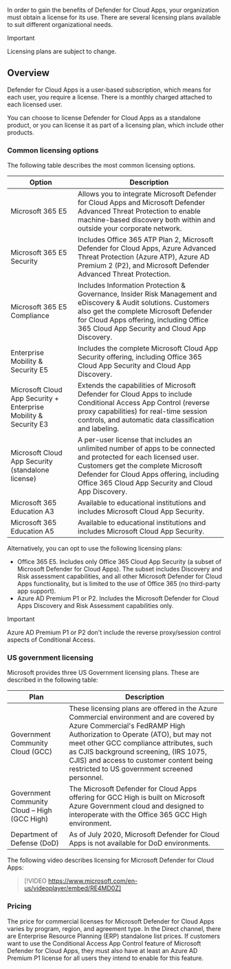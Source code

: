 In order to gain the benefits of Defender for Cloud Apps, your organization must obtain a license for its use. There are several licensing plans available to suit different organizational needs.

> [!IMPORTANT]
> Licensing plans are subject to change.

## Overview

Defender for Cloud Apps is a user-based subscription, which means for each user, you require a license. There is a monthly charged attached to each licensed user.

You can choose to license Defender for Cloud Apps as a standalone product, or you can license it as part of a licensing plan, which include other products.

### Common licensing options

The following table describes the most common licensing options.

| Option                                                       | Description                                                  |
| ------------------------------------------------------------ | ------------------------------------------------------------ |
| Microsoft 365 E5                                             | Allows you to integrate Microsoft Defender for Cloud Apps and Microsoft Defender Advanced Threat Protection to enable machine-based discovery both within and outside your corporate network. |
| Microsoft 365 E5 Security                                    | Includes Office 365 ATP Plan 2, Microsoft Defender for Cloud Apps, Azure Advanced Threat Protection (Azure ATP), Azure AD Premium 2 (P2), and Microsoft Defender Advanced Threat Protection. |
| Microsoft 365 E5 Compliance                                  | Includes Information Protection & Governance, Insider Risk Management and eDiscovery & Audit solutions. Customers also get the complete Microsoft Defender for Cloud Apps offering, including Office 365 Cloud App Security and Cloud App Discovery. |
| Enterprise Mobility & Security E5                            | Includes the complete Microsoft Cloud App  Security offering, including Office 365 Cloud App Security and Cloud App Discovery. |
| Microsoft Cloud App Security + Enterprise Mobility & Security E3 | Extends the capabilities of Microsoft Defender for Cloud Apps to include Conditional Access App Control (reverse proxy capabilities) for real-time session controls, and automatic data classification and labeling. |
| Microsoft Cloud App Security (standalone license)           | A per-user license that includes an unlimited number of apps to be connected and protected for each licensed user. Customers get the complete Microsoft Defender for Cloud Apps offering, including Office 365 Cloud App Security and Cloud App Discovery. |
| Microsoft 365 Education A3                                   | Available to educational institutions and includes Microsoft Cloud App Security. |
| Microsoft 365 Education A5                                   | Available to educational institutions and includes Microsoft Cloud App Security. |

Alternatively, you can opt to use the following licensing plans:

- Office 365 E5. Includes only Office 365 Cloud App Security (a subset of Microsoft Defender for Cloud Apps). The subset includes Discovery and Risk assessment capabilities, and all other Microsoft Defender for Cloud Apps functionality, but is limited to the use of Office 365 (no third-party app support).
- Azure AD Premium P1 or P2. Includes the Microsoft Defender for Cloud Apps Discovery and Risk Assessment capabilities only.

> [!IMPORTANT]
> Azure AD Premium P1 or P2 don't include the reverse proxy/session control aspects of Conditional Access.

### US government licensing

Microsoft provides three US Government licensing plans. These are described in the following table:

| Plan                                          | Description                                                  |
| --------------------------------------------- | ------------------------------------------------------------ |
| Government Community Cloud (GCC)              | These licensing plans are offered in the  Azure Commercial environment and are covered by Azure Commercial's FedRAMP  High Authorization to Operate (ATO), but may not meet other GCC compliance  attributes, such as CJIS background screening, (IRS 1075, CJIS) and access to  customer content being restricted to US government screened personnel. |
| Government Community Cloud – High (GCC  High) | The Microsoft Defender for Cloud Apps offering for GCC High is built on Microsoft Azure Government cloud and designed to interoperate with the Office 365 GCC High environment. |
| Department of Defense (DoD)                   | As of July 2020, Microsoft Defender for Cloud Apps is not available for DoD environments. |

The following video describes licensing for Microsoft Defender for Cloud Apps:

>[!VIDEO https://www.microsoft.com/en-us/videoplayer/embed/RE4MD0Z]

### Pricing

The price for commercial licenses for Microsoft Defender for Cloud Apps varies by program, region, and agreement type. In the Direct channel, there are Enterprise Resource Planning (ERP) standalone list prices. If customers want to use the Conditional Access App Control feature of Microsoft Defender for Cloud Apps, they must also have at least an Azure AD Premium P1 license for all users they intend to enable for this feature.

